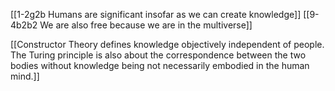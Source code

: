 [[1-2g2b Humans are significant insofar as we can create knowledge]]
[[9-4b2b2 We are also free because we are in the multiverse]]

[[Constructor Theory defines knowledge objectively independent of people. The Turing principle is also about the correspondence between the two bodies without knowledge being not necessarily embodied in the human mind.]]

